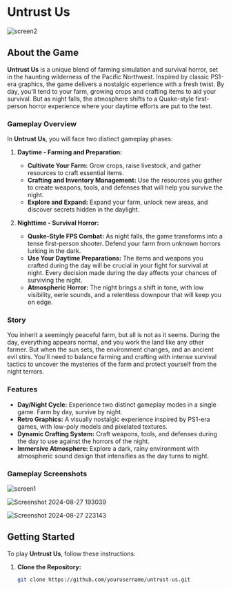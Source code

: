 # Untrust Us


![screen2](https://github.com/user-attachments/assets/1c179523-3d1b-4159-b5a5-81db987dfe95)

## About the Game

**Untrust Us** is a unique blend of farming simulation and survival horror, set in the haunting wilderness of the Pacific Northwest. Inspired by classic PS1-era graphics, the game delivers a nostalgic experience with a fresh twist. By day, you'll tend to your farm, growing crops and crafting items to aid your survival. But as night falls, the atmosphere shifts to a Quake-style first-person horror experience where your daytime efforts are put to the test.

### Gameplay Overview

In **Untrust Us**, you will face two distinct gameplay phases:

1. **Daytime - Farming and Preparation:**
   - **Cultivate Your Farm:** Grow crops, raise livestock, and gather resources to craft essential items.
   - **Crafting and Inventory Management:** Use the resources you gather to create weapons, tools, and defenses that will help you survive the night.
   - **Explore and Expand:** Expand your farm, unlock new areas, and discover secrets hidden in the daylight.

2. **Nighttime - Survival Horror:**
   - **Quake-Style FPS Combat:** As night falls, the game transforms into a tense first-person shooter. Defend your farm from unknown horrors lurking in the dark.
   - **Use Your Daytime Preparations:** The items and weapons you crafted during the day will be crucial in your fight for survival at night. Every decision made during the day affects your chances of surviving the night.
   - **Atmospheric Horror:** The night brings a shift in tone, with low visibility, eerie sounds, and a relentless downpour that will keep you on edge.

### Story

You inherit a seemingly peaceful farm, but all is not as it seems. During the day, everything appears normal, and you work the land like any other farmer. But when the sun sets, the environment changes, and an ancient evil stirs. You'll need to balance farming and crafting with intense survival tactics to uncover the mysteries of the farm and protect yourself from the night terrors.

### Features

- **Day/Night Cycle:** Experience two distinct gameplay modes in a single game. Farm by day, survive by night.
- **Retro Graphics:** A visually nostalgic experience inspired by PS1-era games, with low-poly models and pixelated textures.
- **Dynamic Crafting System:** Craft weapons, tools, and defenses during the day to use against the horrors of the night.
- **Immersive Atmosphere:** Explore a dark, rainy environment with atmospheric sound design that intensifies as the day turns to night.

### Gameplay Screenshots

![screen1](https://github.com/user-attachments/assets/535d2464-83d4-47a9-b5eb-a72b8065f21b)

![Screenshot 2024-08-27 193039](https://github.com/user-attachments/assets/efbf0e88-8b0a-4016-a4ab-6f7f12bc9b2a)

![Screenshot 2024-08-27 223143](https://github.com/user-attachments/assets/c332d902-1e58-4fb3-adfb-b4ab00c77a62)

## Getting Started

To play **Untrust Us**, follow these instructions:

1. **Clone the Repository:**

   ```bash
   git clone https://github.com/yourusername/untrust-us.git

